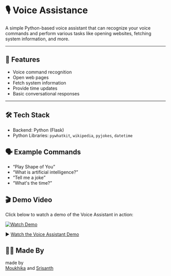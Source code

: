# 🎙 Voice Assistance

A simple Python-based voice assistant that can recognize your voice commands and perform various tasks like opening websites, fetching system information, and more.

---

## 📌 Features

- Voice command recognition
- Open web pages
- Fetch system information
- Provide time updates
- Basic conversational responses

---
## 🛠️ Tech Stack

- Backend: Python (Flask)
- Python Libraries: `pywhatkit`, `wikipedia`, `pyjokes`, `datetime`

## 🗣️ Example Commands

- “Play Shape of You”
- “What is artificial intelligence?”
- “Tell me a joke”
- “What's the time?”

  
## 🎬 Demo Video

Click below to watch a demo of the Voice Assistant in action:

[![Watch Demo](https://img.icons8.com/ios-filled/100/000000/circled-play.png)](https://drive.google.com/file/d/1WQ3wZB3d-00E-lqU2sva8mO5p-eG4CEA/view?usp=sharing)

▶️ [Watch the Voice Assistant Demo](https://drive.google.com/file/d/1WQ3wZB3d-00E-lqU2sva8mO5p-eG4CEA/view?usp=sharing)


## 🙋‍♀️ Made By

made by     
      [Moukhika](https://www.linkedin.com/in/moukhika01/) and
[Srisanth](https://www.linkedin.com/in/srisanth-pediredla/)



